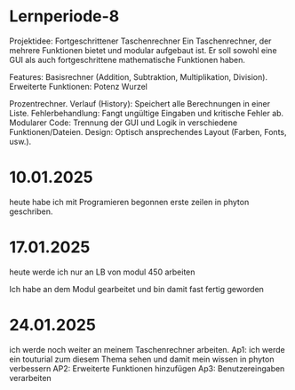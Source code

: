 # Lernperiode-8

Projektidee: Fortgeschrittener Taschenrechner
Ein Taschenrechner, der mehrere Funktionen bietet und modular aufgebaut ist. Er soll sowohl eine GUI als auch fortgeschrittene mathematische Funktionen haben.

Features:
Basisrechner (Addition, Subtraktion, Multiplikation, Division).
Erweiterte Funktionen:
Potenz 
Wurzel

Prozentrechner.
Verlauf (History): Speichert alle Berechnungen in einer Liste.
Fehlerbehandlung: Fangt ungültige Eingaben und kritische Fehler ab.
Modularer Code: Trennung der GUI und Logik in verschiedene Funktionen/Dateien.
Design: Optisch ansprechendes Layout (Farben, Fonts, usw.).

# 10.01.2025
heute habe ich mit Programieren begonnen erste zeilen in phyton geschriben.


# 17.01.2025
heute werde ich nur an LB von modul 450 arbeiten

Ich habe an dem Modul gearbeitet und bin damit fast fertig geworden
# 24.01.2025
ich werde noch weiter an meinem Taschenrechner arbeiten.
Ap1: ich werde ein touturial zum diesem Thema sehen und damit mein wissen in phyton verbessern
AP2: Erweiterte Funktionen hinzufügen
Ap3: Benutzereingaben verarbeiten
